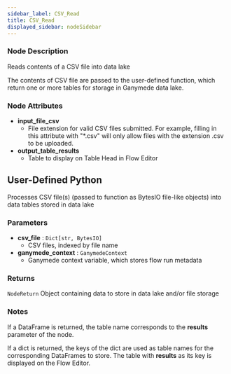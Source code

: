 ```yaml
---
sidebar_label: CSV_Read
title: CSV_Read
displayed_sidebar: nodeSidebar
---
```


### Node Description
Reads contents of a CSV file into data lake

The contents of CSV file are passed to the user-defined function, which
return one or more tables for storage in Ganymede data lake.


### Node Attributes
- **input_file_csv**
  - File extension for valid CSV files submitted.  For example, filling in this attribute with "*.csv" will only allow files with the extension .csv to be uploaded.
- **output_table_results**
  - Table to display on Table Head in Flow Editor
## User-Defined Python
Processes CSV file(s) (passed to function as BytesIO file-like objects) into data tables
stored in data lake


### Parameters
- **csv_file** : `Dict[str, BytesIO]`
    - CSV files, indexed by file name
- **ganymede_context** : `GanymedeContext`
    - Ganymede context variable, which stores flow run metadata


### Returns
`NodeReturn`
  Object containing data to store in data lake and/or file storage


### Notes
If a DataFrame is returned, the table name corresponds to the **results** parameter of the node.

If a dict is returned, the keys of the dict are used as table names for the corresponding
DataFrames to store.  The table with **results** as its key is displayed on the Flow Editor.